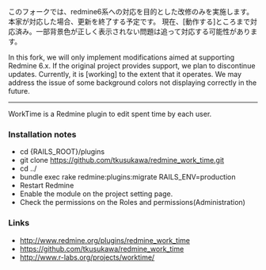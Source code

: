 このフォークでは、redmine6系への対応を目的とした改修のみを実施します。
本家が対応した場合、更新を終了する予定です。
現在、[動作する]ところまで対応済み。一部背景色が正しく表示されない問題は追って対応する可能性があります。

In this fork, we will only implement modifications aimed at supporting Redmine 6.x.
If the original project provides support, we plan to discontinue updates.
Currently, it is [working] to the extent that it operates.
We may address the issue of some background colors not displaying correctly in the future.


---

WorkTime is a Redmine plugin to edit spent time by each user.

### Installation notes ###

* cd {RAILS_ROOT}/plugins
* git clone https://github.com/tkusukawa/redmine_work_time.git
* cd ../
* bundle exec rake redmine:plugins:migrate RAILS_ENV=production
* Restart Redmine
* Enable the module on the project setting page.
* Check the permissions on the Roles and permissions(Administration)

### Links ###

* http://www.redmine.org/plugins/redmine_work_time
* https://github.com/tkusukawa/redmine_work_time
* http://www.r-labs.org/projects/worktime/
